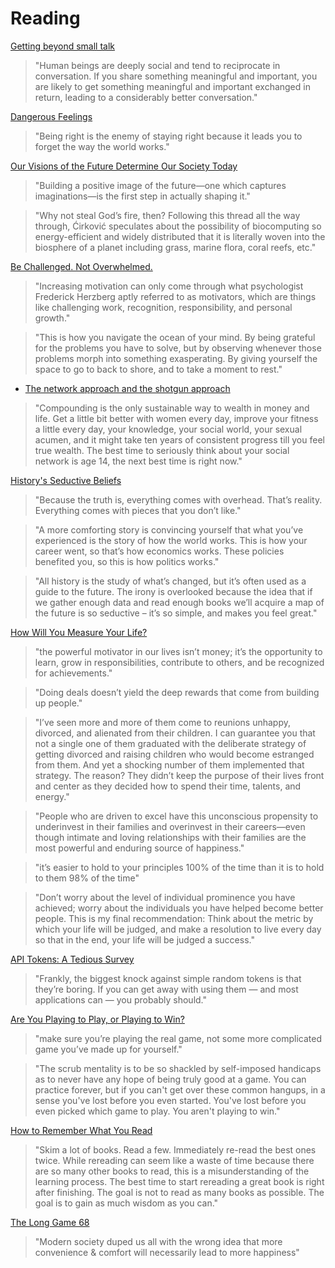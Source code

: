 # Reading

[Getting beyond small talk](https://phys.org/news/2021-09-small-people-deep-conversations-strangers.html)

> "Human beings are deeply social and tend to reciprocate in conversation. If you share something meaningful and important, you are likely to get something meaningful and important exchanged in return, leading to a considerably better conversation."

[Dangerous Feelings](https://www.collaborativefund.com/blog/dangerous-feelings/)

> "Being right is the enemy of staying right because it leads you to forget the way the world works."

[Our Visions of the Future Determine Our Society Today](https://palladiummag.com/2020/05/11/our-visions-of-the-future-determine-our-society-today/?utm_source=pocket_mylist)

> "Building a positive image of the future—one which captures imaginations—is the first step in actually shaping it."

> "Why not steal God’s fire, then? Following this thread all the way through, Ćirković speculates about the possibility of biocomputing so energy-efficient and widely distributed that it is literally woven into the biosphere of a planet including grass, marine flora, coral reefs, etc."

[Be Challenged. Not Overwhelmed.](https://moretothat.com/be-challenged-not-overwhelmed/)

> "Increasing motivation can only come through what psychologist Frederick Herzberg aptly referred to as motivators, which are things like challenging work, recognition, responsibility, and personal growth."

> "This is how you navigate the ocean of your mind. By being grateful for the problems you have to solve, but by observing whenever those problems morph into something exasperating. By giving yourself the space to go to back to shore, and to take a moment to rest."

- [The network approach and the shotgun approach](https://theredquest.wordpress.com/2021/10/04/the-network-approach-and-the-shotgun-approach-why-and-when-girls-flake-in-dating/)

> "Compounding is the only sustainable way to wealth in money and life. Get a little bit better with women every day, improve your fitness a little every day, your knowledge, your social world, your sexual acumen, and it might take ten years of consistent progress till you feel true wealth. The best time to seriously think about your social network is age 14, the next best time is right now."

[History's Seductive Beliefs](https://www.collaborativefund.com/blog/historys-seductive-beliefs/)

> "Because the truth is, everything comes with overhead. That’s reality. Everything comes with pieces that you don’t like."

> "A more comforting story is convincing yourself that what you’ve experienced is the story of how the world works. This is how your career went, so that’s how economics works. These policies benefited you, so this is how politics works."

> "All history is the study of what’s changed, but it’s often used as a guide to the future. The irony is overlooked because the idea that if we gather enough data and read enough books we’ll acquire a map of the future is so seductive – it’s so simple, and makes you feel great."

[How Will You Measure Your Life? ](https://hbr.org/2010/07/how-will-you-measure-your-life)

> "the powerful motivator in our lives isn’t money; it’s the opportunity to learn, grow in responsibilities, contribute to others, and be recognized for achievements."

> "Doing deals doesn’t yield the deep rewards that come from building up people."

> "I’ve seen more and more of them come to reunions unhappy, divorced, and alienated from their children. I can guarantee you that not a single one of them graduated with the deliberate strategy of getting divorced and raising children who would become estranged from them. And yet a shocking number of them implemented that strategy. The reason? They didn’t keep the purpose of their lives front and center as they decided how to spend their time, talents, and energy."

> "People who are driven to excel have this unconscious propensity to underinvest in their families and overinvest in their careers—even though intimate and loving relationships with their families are the most powerful and enduring source of happiness."

> "it’s easier to hold to your principles 100% of the time than it is to hold to them 98% of the time"

> "Don’t worry about the level of individual prominence you have achieved; worry about the individuals you have helped become better people. This is my final recommendation: Think about the metric by which your life will be judged, and make a resolution to live every day so that in the end, your life will be judged a success."

[API Tokens: A Tedious Survey](https://fly.io/blog/api-tokens-a-tedious-survey/)

> "Frankly, the biggest knock against simple random tokens is that they’re boring. If you can get away with using them — and most applications can — you probably should."

[Are You Playing to Play, or Playing to Win?](https://commoncog.com/blog/playing-to-play-playing-to-win/)

> "make sure you’re playing the real game, not some more complicated game you’ve made up for yourself."

> "The scrub mentality is to be so shackled by self-imposed handicaps as to never have any hope of being truly good at a game. You can practice forever, but if you can't get over these common hangups, in a sense you've lost before you even started. You've lost before you even picked which game to play. You aren't playing to win."

[How to Remember What You Read](https://fs.blog/2021/08/remember-books/)

> "Skim a lot of books. Read a few. Immediately re-read the best ones twice. While rereading can seem like a waste of time because there are so many other books to read, this is a misunderstanding of the learning process. The best time to start rereading a great book is right after finishing. The goal is not to read as many books as possible. The goal is to gain as much wisdom as you can."

[The Long Game 68](https://thelonggame.xyz/p/the-long-game-68-zone-2-training)

> "Modern society duped us all with the wrong idea that more convenience & comfort will necessarily lead to more happiness"